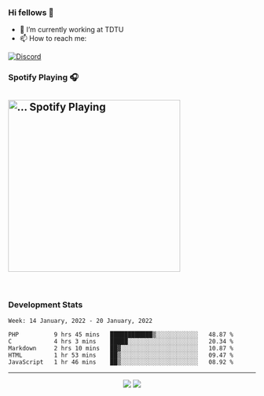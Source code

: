 ### Hi fellows 👋

- 🔭 I’m currently working at TDTU
- 📫 How to reach me:
<a href = "https://discordapp.com/users/517725152327499806">
  <img align="center" src="https://discord.c99.nl/widget/theme-4/517725152327499806.png" alt="Discord"/>
</a>


### Spotify Playing 🎧
[<img src="https://spotify-readme-git-master-maoleng.vercel.app/api/spotify-playing" alt="... Spotify Playing" width="350" />](https://open.spotify.com/user/...)
---
<br>

### Development Stats
<!--START_SECTION:waka-->
```text
Week: 14 January, 2022 - 20 January, 2022

PHP          9 hrs 45 mins   ████████████▒░░░░░░░░░░░░   48.87 % 
C            4 hrs 3 mins    █████░░░░░░░░░░░░░░░░░░░░   20.34 % 
Markdown     2 hrs 10 mins   ██▓░░░░░░░░░░░░░░░░░░░░░░   10.87 % 
HTML         1 hr 53 mins    ██▒░░░░░░░░░░░░░░░░░░░░░░   09.47 % 
JavaScript   1 hr 46 mins    ██▒░░░░░░░░░░░░░░░░░░░░░░   08.92 % 
```
<!--END_SECTION:waka-->

---
<p align = "center">
  <img src = "https://github-readme-stats.vercel.app/api?username=maoleng&theme=radical&line_height=27">
  <img src = "https://github-readme-stats.vercel.app/api/top-langs/?username=maoleng&layout=compact&theme=radical">
</p>

